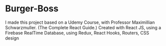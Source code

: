 # Burger-Boss
I made this project based on a Udemy Course, with Professor Maximillian Schwarzmuller. (The Complete React Guide.) Created with React JS, using a Firebase RealTime Database,  using Redux, React Hooks, Routers, CSS design
